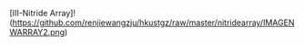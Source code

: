[III-Nitride Array]!(https://github.com/renjiewangzju/hkustgz/raw/master/nitridearray/IMAGENWARRAY2.png)
